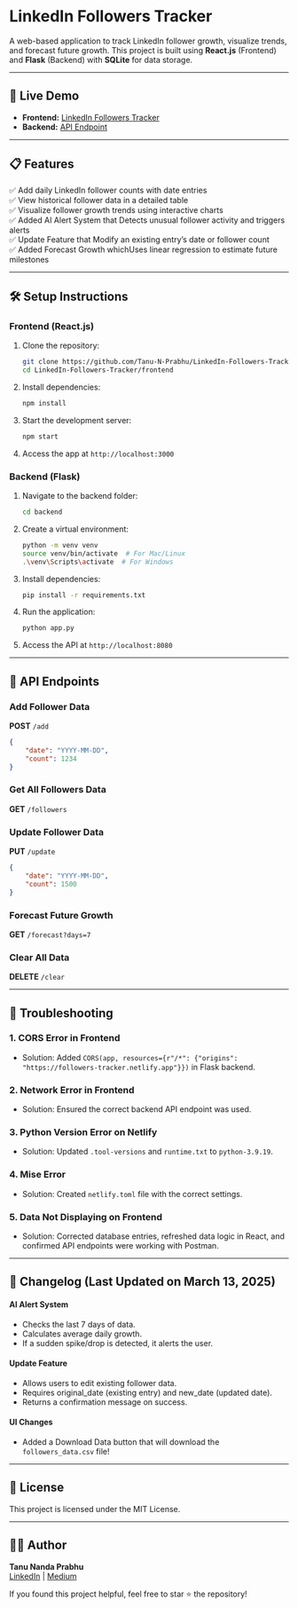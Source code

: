 # LinkedIn Followers Tracker

A web-based application to track LinkedIn follower growth, visualize trends, and forecast future growth. This project is built using **React.js** (Frontend) and **Flask** (Backend) with **SQLite** for data storage.

---
## 🚀 Live Demo
- **Frontend:** [LinkedIn Followers Tracker](https://followers-tracker.netlify.app)
- **Backend:** [API Endpoint](https://linkedin-followers-tracker-production.up.railway.app)

---

## 📋 Features
✅ Add daily LinkedIn follower counts with date entries  
✅ View historical follower data in a detailed table  
✅ Visualize follower growth trends using interactive charts  
✅ Added AI Alert System that Detects unusual follower activity and triggers alerts  
✅ Update Feature that Modify an existing entry’s date or follower count  
✅ Added Forecast Growth whichUses linear regression to estimate future milestones  

---


## 🛠️ Setup Instructions

### Frontend (React.js)
1. Clone the repository:
   ```bash
   git clone https://github.com/Tanu-N-Prabhu/LinkedIn-Followers-Tracker.git
   cd LinkedIn-Followers-Tracker/frontend
   ```
2. Install dependencies:
   ```bash
   npm install
   ```
3. Start the development server:
   ```bash
   npm start
   ```
4. Access the app at `http://localhost:3000`

### Backend (Flask)
1. Navigate to the backend folder:
   ```bash
   cd backend
   ```
2. Create a virtual environment:
   ```bash
   python -m venv venv
   source venv/bin/activate  # For Mac/Linux
   .\venv\Scripts\activate  # For Windows
   ```
3. Install dependencies:
   ```bash
   pip install -r requirements.txt
   ```
4. Run the application:
   ```bash
   python app.py
   ```
5. Access the API at `http://localhost:8080`

---

## 🔌 API Endpoints

### Add Follower Data
**POST** `/add`
```json
{
    "date": "YYYY-MM-DD",
    "count": 1234
}
```

### Get All Followers Data
**GET** `/followers`

### Update Follower Data
**PUT** `/update`
```json
{
    "date": "YYYY-MM-DD",
    "count": 1500
}
```

### Forecast Future Growth
**GET** `/forecast?days=7`

### Clear All Data
**DELETE** `/clear`

---

## 🐞 Troubleshooting

### 1. **CORS Error in Frontend**
- Solution: Added `CORS(app, resources={r"/*": {"origins": "https://followers-tracker.netlify.app"}})` in Flask backend.

### 2. **Network Error in Frontend**
- Solution: Ensured the correct backend API endpoint was used.

### 3. **Python Version Error on Netlify**
- Solution: Updated `.tool-versions` and `runtime.txt` to `python-3.9.19`.

### 4. **Mise Error**
- Solution: Created `netlify.toml` file with the correct settings.

### 5. **Data Not Displaying on Frontend**
- Solution: Corrected database entries, refreshed data logic in React, and confirmed API endpoints were working with Postman.

---

## 📢 Changelog (Last Updated on March 13, 2025)

#### AI Alert System
* Checks the last 7 days of data.
* Calculates average daily growth.
* If a sudden spike/drop is detected, it alerts the user.
  

#### Update Feature
* Allows users to edit existing follower data.
* Requires original_date (existing entry) and new_date (updated date).
* Returns a confirmation message on success.

#### UI Changes
* Added a Download Data button that will download the `followers_data.csv` file! 
---

## 📄 License
This project is licensed under the MIT License.

---

## 👨‍💻 Author
**Tanu Nanda Prabhu**  
[LinkedIn](https://www.linkedin.com/in/tanu-nanda-prabhu/) | [Medium](https://medium.com/@tanu.nanda.prabhu)  

If you found this project helpful, feel free to star ⭐ the repository!

